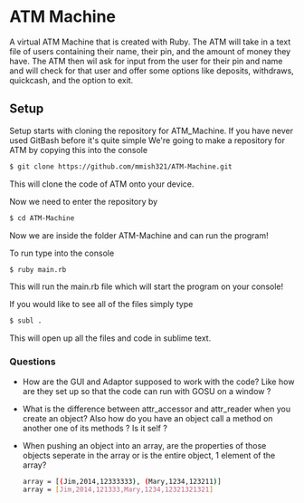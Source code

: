 # ATM Machine
A virtual ATM Machine that is created with Ruby. The ATM will take in a text file of users containing their name, their pin, and the amount of money they have. The ATM then wil ask for input from the user for their pin and name and will check for that user and offer some options like deposits, withdraws, quickcash, and the option to exit.
## Setup
Setup starts with cloning the repository for ATM_Machine. 
If you have never used GitBash before it's quite simple
We're going to make a repository for ATM by copying this into the console
```sh
$ git clone https://github.com/mmish321/ATM-Machine.git
```
This will clone the code of ATM onto your device.

Now we need to enter the repository by
```sh
$ cd ATM-Machine
```
Now we are inside the folder ATM-Machine and can run the program!

To run type into the console
```sh
$ ruby main.rb
```
This will run the main.rb file which will start the program on your console!


If you would like to see all of the files simply type
```sh
$ subl .
```
This will open up all the files and code in sublime text.
### Questions
* How are the GUI and Adaptor supposed to work with the code? Like how are they set up so that the code can run with GOSU on a window ?
* What is the difference between attr_accessor and attr_reader when you create an object? Also how do you have an object call a method on another one of its methods ? Is it self ?
* When pushing an object into an array, are the properties of those objects seperate in the array or is the entire object, 1 element of the array? 
    

    ```sh
    array = [(Jim,2014,12333333), (Mary,1234,123211)]
    array = [Jim,2014,121333,Mary,1234,12321321321]
    ```




